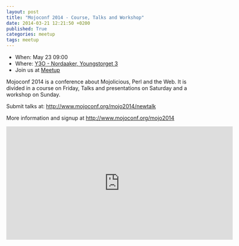 ```yaml
---
layout: post
title: "Mojoconf 2014 - Course, Talks and Workshop"
date: 2014-03-21 12:21:50 +0200
published: True
categories: meetup
tags: meetup
---
```


* When: May 23 09:00
* Where: [Y3O - Nordaaker, Youngstorget 3](https://maps.google.com/maps?f=q&hl=en&q=Youngstorget+3%2C+Oslo%2C+no)
* Join us at [Meetup](https://www.meetup.com/Oslo-pm/events/172537312/)

Mojoconf 2014 is a conference about Mojolicious, Perl and the Web. It is divided in a course on Friday, Talks and presentations on Saturday and a workshop on Sunday.

Submit talks at: <a href="http://www.mojoconf.org/mojo2014/newtalk"><a class="linkified" href="http://www.mojoconf.org/mojo2014/newtalk">http://www.mojoconf.org/mojo2014/newtalk</a></a>

More information and signup at <a href="http://www.mojoconf.org/mojo2014"><a class="linkified" href="http://www.mojoconf.org/mojo2014">http://www.mojoconf.org/mojo2014</a></a>

<iframe class="google-maps" src="https://www.google.com/maps/embed/v1/place?q=q=Youngstorget+3%2C+Oslo%2C+no&key=AIzaSyASIjsQVcDWLnkdszZ-yw13Qcs-iFk8Q4Y" width="600" height="300" frameborder="0" allowfullscreen></iframe>
